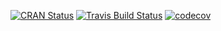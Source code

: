 
<!-- README.md is generated from README.Rmd. Please edit that file -->

<!-- badges: start -->

[![CRAN
Status](https://www.r-pkg.org/badges/version/DirichletReg)](https://cran.r-project.org/package=DirichletReg)
[![Travis Build
Status](https://travis-ci.org/maiermarco/DirichletReg.svg?branch=master)](https://travis-ci.org/maiermarco/DirichletReg)
[![codecov](https://codecov.io/gh/maiermarco/DirichletReg/branch/master/graph/badge.svg)](https://codecov.io/gh/maiermarco/DirichletReg)
<!-- badges: end -->
